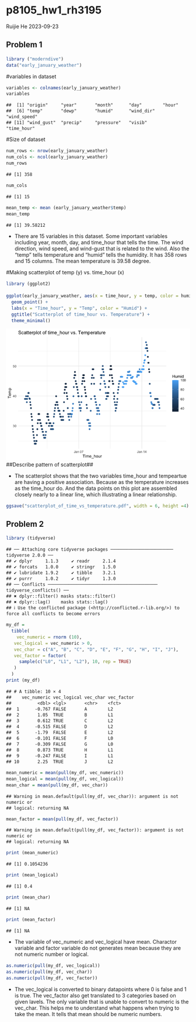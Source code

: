 p8105_hw1_rh3195
================
Ruijie He
2023-09-23

## Problem 1

``` r
library ("moderndive")
data("early_january_weather")
```

\#variables in dataset

``` r
variables <- colnames(early_january_weather)
variables
```

    ##  [1] "origin"     "year"       "month"      "day"        "hour"      
    ##  [6] "temp"       "dewp"       "humid"      "wind_dir"   "wind_speed"
    ## [11] "wind_gust"  "precip"     "pressure"   "visib"      "time_hour"

\#Size of dataset

``` r
num_rows <- nrow(early_january_weather)
num_cols <- ncol(early_january_weather)
num_rows
```

    ## [1] 358

``` r
num_cols
```

    ## [1] 15

``` r
mean_temp <- mean (early_january_weather$temp)
mean_temp
```

    ## [1] 39.58212

- There are 15 variables in this dataset. Some important variables
  including year, month, day, and time_hour that tells the time. The
  wind direction, wind speed, and wind-gust that is related to the wind.
  Also the “temp” tells temperature and “humid” tells the humidity. It
  has 358 rows and 15 columns. The mean temperature is 39.58 degree.

\#Making scatterplot of temp (y) vs. time_hour (x)

``` r
library (ggplot2)

ggplot(early_january_weather, aes(x = time_hour, y = temp, color = humid)) +
  geom_point() +
  labs(x = "Time_hour", y = "Temp", color = "Humid") +
  ggtitle("Scatterplot of time_hour vs. Temperature") +
  theme_minimal()
```

![](p8105_hw1_rh3195_files/figure-gfm/unnamed-chunk-6-1.png)<!-- -->
\##Describe pattern of scatterplot##

- The scatterplot shows that the two variables time_hour and tempeartue
  are having a positive association. Because as the temperature
  increases as the time_hour do. And the data points on this plot are
  assembled closely nearly to a linear line, which illustrating a linear
  relationship.

``` r
ggsave("scatterplot_of_time_vs_temperature.pdf", width = 6, height =4)
```

## Problem 2

``` r
library (tidyverse)
```

    ## ── Attaching core tidyverse packages ──────────────────────── tidyverse 2.0.0 ──
    ## ✔ dplyr     1.1.3     ✔ readr     2.1.4
    ## ✔ forcats   1.0.0     ✔ stringr   1.5.0
    ## ✔ lubridate 1.9.2     ✔ tibble    3.2.1
    ## ✔ purrr     1.0.2     ✔ tidyr     1.3.0
    ## ── Conflicts ────────────────────────────────────────── tidyverse_conflicts() ──
    ## ✖ dplyr::filter() masks stats::filter()
    ## ✖ dplyr::lag()    masks stats::lag()
    ## ℹ Use the conflicted package (<http://conflicted.r-lib.org/>) to force all conflicts to become errors

``` r
my_df =
  tibble(
    vec_numeric = rnorm (10),
   vec_logical = vec_numeric > 0,
   vec_char = c("A", "B", "C", "D", "E", "F", "G", "H", "I", "J"),
   vec_factor = factor(
     sample(c("L0", "L1", "L2"), 10, rep = TRUE)
   )
  )
print (my_df)
```

    ## # A tibble: 10 × 4
    ##    vec_numeric vec_logical vec_char vec_factor
    ##          <dbl> <lgl>       <chr>    <fct>     
    ##  1      -0.767 FALSE       A        L2        
    ##  2       1.05  TRUE        B        L1        
    ##  3       0.612 TRUE        C        L2        
    ##  4      -0.515 FALSE       D        L2        
    ##  5      -1.79  FALSE       E        L2        
    ##  6      -0.101 FALSE       F        L0        
    ##  7      -0.309 FALSE       G        L0        
    ##  8       0.873 TRUE        H        L1        
    ##  9      -0.247 FALSE       I        L1        
    ## 10       2.25  TRUE        J        L2

``` r
mean_numeric = mean(pull(my_df, vec_numeric))
mean_logical = mean(pull(my_df, vec_logical))
mean_char = mean(pull(my_df, vec_char))
```

    ## Warning in mean.default(pull(my_df, vec_char)): argument is not numeric or
    ## logical: returning NA

``` r
mean_factor = mean(pull(my_df, vec_factor))
```

    ## Warning in mean.default(pull(my_df, vec_factor)): argument is not numeric or
    ## logical: returning NA

``` r
print (mean_numeric)
```

    ## [1] 0.1054236

``` r
print (mean_logical)
```

    ## [1] 0.4

``` r
print (mean_char)
```

    ## [1] NA

``` r
print (mean_factor)
```

    ## [1] NA

- The variable of vec_numeric and vec_logical have mean. Charactor
  variable and factor variable do not generates mean because they are
  not numeric number or logical.

``` r
as.numeric(pull(my_df, vec_logical))
as.numeric(pull(my_df, vec_char))
as.numeric(pull(my_df, vec_factor))
```

- The vec_logical is converted to binary datapoints where 0 is false and
  1 is true. The vec_factor also get translated to 3 categories based on
  given lavels. The only variable that is unable to convert to numeric
  is the vec_char. This helps me to understand what happens when trying
  to take the mean. It tells that mean should be numeric numbers.
